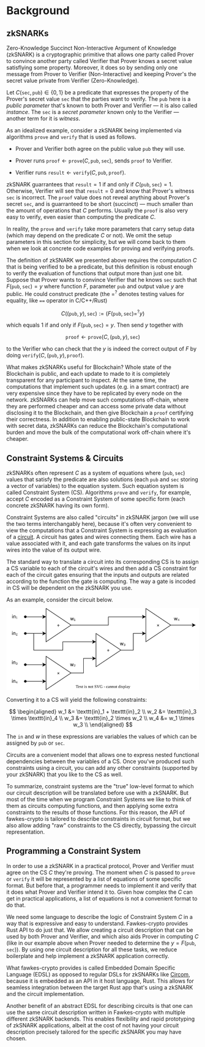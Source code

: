 # Background

## zkSNARKs

Zero-Knowledge Succinct Non-Interactive Argument of Knowledge (zkSNARK) is
a cryptographic primitive that allows one party called Prover to convince
another party called Verifier that Prover knows a secret value satisflying
some property. Moreover, it does so by sending only one message from Prover to
Verifier (Non-Interactive) and keeping Prover's the secret value private from
Verifier (Zero-Knowledge).

Let $C(\texttt{sec}, \texttt{pub}) \in \{0, 1\}$ be a predicate that expresses
the property of the Prover's secret value $\texttt{sec}$ that the parties want
to verify. The $\texttt{pub}$ here is a *public parameter* that's known to
both Prover and Verifier — it is also called *instance*. The $\texttt{sec}$
is a *secret parameter* known only to the Verifier — another term for it is
*witness*.

As an idealized example, consider a zkSNARK being implemented via algorithms
$\texttt{prove}$ and $\texttt{verify}$ that is used as follows.

 - Prover and Verifier both agree on the public value $\texttt{pub}$ they will
 use.

 - Prover runs $\texttt{proof} \gets \texttt{prove}(C, \texttt{pub},
 \texttt{sec})$, sends $\texttt{proof}$ to Verifier.

 - Verifier runs $\texttt{result} \gets \texttt{verify}(C, \texttt{pub},
 \texttt{proof})$.

zkSNARK guarrantees that $\texttt{result} = 1$ if and only if $C(\texttt{pub},
\texttt{sec}) = 1$. Otherwise, Verifier will see that $\texttt{result} = 0$ and
know that Prover's witness $\texttt{sec}$ is incorrect. The $\texttt{proof}$
value does not reveal anything about Prover's secret $\texttt{sec}$, and is
guarranteed to be short (succinct) — much smaller than the amount of operations
that $C$ performs. Usually the $\texttt{proof}$ is also very easy to verify,
even easier than computing the predicate $C$.

In reality, the $\texttt{prove}$ and $\texttt{verify}$ take more parameters
that carry setup data (which may depend on the predicate $C$ or not). We omit
the setup parameters in this section for simplicity, but we will come back to
them when we look at concrete code examples for proving and verifying proofs.

The definition of zkSNARK we presented above requires the computation $C$ that
is being verified to be a predicate, but this definition is robust enough to
verify the evaluation of functions that output more than just one bit. Suppose
that Prover wants to convince Verifier that he knows $\texttt{sec}$ such
that $F(\texttt{pub}, \texttt{sec}) = y$ where function $F$, parameter
$\texttt{pub}$ and output value $y$ are public. He could construct predicate
(the $=^?$ denotes testing values for equality, like `==` operator in
C/C++/Rust)

$$
  C((\texttt{pub}, y), \texttt{sec}) := (F(\texttt{pub}, \texttt{sec}) =^? y)
$$

which equals $1$ if
and only if $F(\texttt{pub}, \texttt{sec}) = y$. Then send $y$ together with

$$
  \texttt{proof} \gets \texttt{prove}(C, (\texttt{pub}, y), \texttt{sec})
$$

to the Verifier who can check that the $y$ is indeed the correct output of $F$
by doing $\texttt{verify}(C, (\texttt{pub}, y), \texttt{proof})$.

What makes zkSNARKs useful for Blockchain? Whole state of the Blockchain
is public, and each update to made to it is completely transparent for any
participant to inspect. At the same time, the computations that implement
such updates (e.g. in a smart contract) are very expensive since they have
to be replicated by every node on the network. zkSNARKs can help move such
computations off-chain, where they are performed cheaper and can access some
private data without disclosing it to the Blockchain, and then give Blockchain
a $\texttt{proof}$ certifying their correctness. In addition to enabling
public-state Blockchain to work with secret data, zkSNARKs can reduce the
Blockchain's computational burden and move the bulk of the computational work
off-chain where it's cheaper.

## Constraint Systems & Circuits

zkSNARKs often represent $C$ as a system of equations where $(\texttt{pub},
\texttt{sec})$ values that satisfy the predicate are also solutions
(each $\texttt{pub}$ and $\texttt{sec}$ storing a vector of variables)
to the equation system. Such equation system is called Constraint
System (CS). Algorithms $\texttt{prove}$ and $\texttt{verify}$, for
example, accept $C$ encoded as a Constraint System of some specific
form (each concrete zkSNARK having its own form).

Constraint Systems are also called "circuits" in zkSNARK jargon (we will use
the two terms interchangably here), because it's often very convenient to view
the computations that a Constraint System is expressing as evaluation of a
[circuit](https://en.wikipedia.org/wiki/Circuit_(computer_science)). A circuit
has gates and wires connecting them. Each wire has a value associated with it,
and each gate transforms the values on its input wires into the value of its
output wire.

The standard way to translate a circuit into its corresponding CS is to assign
a CS variable to each of the circuit's wires and then add a CS constraint for
each of the circuit gates ensuring that the inputs and outputs are related
according to the function the gate is computing. The way a gate is incoded in
CS will be dependent on the zkSNARK you use.

As an example, consider the circuit below.

![An example circuit](circuit.svg)

Converting it to a CS will yield the following constraints:

$$
 \begin{aligned}
   w_1 &= \texttt{in}_1 + \texttt{in}_2 \\
   w_2 &= \texttt{in}_3 \times \texttt{in}_4 \\
   w_3 &= \texttt{in}_2 \times w_2 \\
   w_4 &= w_1 \times w_3 \\
 \end{aligned}
$$

The $\texttt{in}$ and $w$ in these expressions are variables the values of
which can be assigned by $\texttt{pub}$ or $\texttt{sec}$.

Circuits are a convenient model that allows one to express nested functional
dependencies between the variables of a CS. Once you've produced such
constraints using a circuit, you can add any other constraints (supported by
your zkSNARK) that you like to the CS as well.

To summarize, constraint systems are the "true" low-level format to which our
circuit description will be translated before use with a zkSNARK. But most
of the time when we program Constraint Systems we like to think of them as
circuits computing functions, and then applying some extra constraints to
the results of those functions. For this reason, the API of fawkes-crypto is
tailored to describe constraints in circuit format, but we also allow adding
"raw" constraints to the CS directly, bypassing the circuit representation.

## Programming a Constraint System

In order to use a zkSNARK in a practical protocol, Prover and Verifier
must agree on the CS $C$ they're proving. The moment when $C$ is passed to
$\texttt{prove}$ or $\texttt{verify}$ it will be represented by a list of
equations of some specific format. But before that, a programmer needs to
implement it and verify that it does what Prover and Verifier intend it
to. Given how complex the $C$ can get in practical applications, a list of
equations is not a convenient format to do that.

We need some language to describe the logic of Constraint System $C$ in a
way that is expressive and easy to understand. Fawkes-crypto provides Rust
API to do just that. We allow creating a circuit description that can be
used by both Prover and Verifier, and which also aids Prover in computing
$C$ (like in our example above when Prover needed to determine the $y =
F(\texttt{pub}, \texttt{sec})$). By using one circuit description for all
these tasks, we reduce boilerplate and help implement a zkSNARK application
correctly.

What fawkes-crypto provides is called Embedded Domain Specific
Language (EDSL) as opposed to regular DSLs for zkSNARKs like
[Circom](https://github.com/iden3/circom), because it is embedded as an API
in it host language, Rust. This allows for seamless integration between the
target Rust app that's using a zkSNARK and the circuit implementation.

Another benefit of an abstract EDSL for describing circuits is that one can use
the same circuit description written in Fawkes-crypto with multiple different
zkSNARK backends. This enables flexibility and rapid prototyping of zkSNARK
applications, albeit at the cost of not having your circuit description
precisely tailored for the specific zkSNARK you may have chosen.
